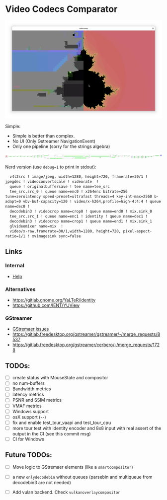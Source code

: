 # Video Codecs Comparator

![screenshot.png](./doc/screenshot.png)


Simple:

 * Simple is better than complex.
 * No UI (Only Gstreamer NavigationEvent)
 * Only one pipeline (sorry for the strings algebra)

![pipeline.png](./doc/pipeline.png)

Nerd version (use `debug=1` to print in stdout):
```
  v4l2src ! image/jpeg, width=1280, height=720, framerate=30/1 ! jpegdec ! videoconvertscale ! videorate  !
  queue ! originalbuffersave ! tee name=tee_src
  tee_src.src_0 ! queue name=enc0 ! x264enc bitrate=256 tune=zerolatency speed-preset=ultrafast threads=4 key-int-max=2560 b-adapt=0 vbv-buf-capacity=120 ! video/x-h264,profile=high-4:4:4 ! queue name=dec0 !
  decodebin3 ! videocrop name=crop0 ! queue name=end0 ! mix.sink_0
  tee_src.src_1 ! queue name=enc1 ! identity ! queue name=dec1 !
  decodebin3 ! videocrop name=crop1 ! queue name=end1 ! mix.sink_1
  glvideomixer name=mix  !
  video/x-raw,framerate=30/1,width=1280, height=720, pixel-aspect-ratio=1/1 ! xvimagesink sync=false
```

## Links

### Internal

* [Help](./doc/help.md)

### Alternatives

* https://gitlab.gnome.org/YaLTeR/identity
* https://github.com/IENT/YUView

### GStreamer

* [GStremaer issues](./doc/gst_issues.md)
* https://gitlab.freedesktop.org/gstreamer/gstreamer/-/merge_requests/8537
* https://gitlab.freedesktop.org/gstreamer/cerbero/-/merge_requests/1728

## TODOs:

 * [ ] create status with MouseState and compositor
 * [ ] no num-buffers
 * [ ] Bandwidth metrics
 * [ ] latency metrics
 * [ ] PSNR and SSIM metrics
 * [ ] VMAF metrics
 * [ ] Windows support
 * [ ] osX support (--)
 * [ ] fix and enable test_tour_vaapi and test_tour_cpu
 * [ ] more tour test with identity encoder and 8x8 input with real assert of the output in the CI (see this commit msg)
 * [ ] CI for Windows

## Future TODOs:

 * [ ] Move logic to GStremaer elements (like a `smartcompositor`)
 * [ ] a new `onlydecodebin` without queues (parsebin and multiqueue from decodebin3 are not needed)
 * [ ] Add vulan backend. Check `vulkanoverlaycompositor`



